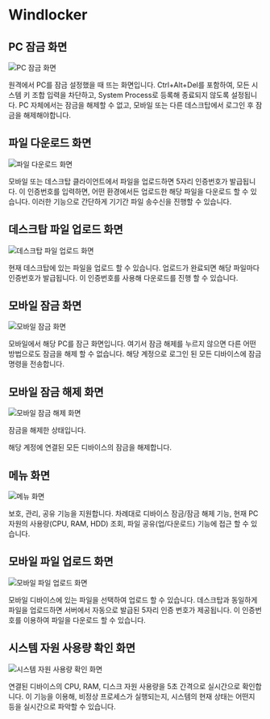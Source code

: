 # Windlocker

## PC 잠금 화면

![PC 잠금 화면](images/1)

원격에서 PC를 잠금 설정했을 때 뜨는 화면입니다. Ctrl+Alt+Del를 포함하여, 모든 시스템 키 조합 입력을 차단하고, System Process로 등록해 종료되지 않도록 설정됩니다. PC 자체에서는 잠금을 해제할 수 없고, 모바일 또는 다른 데스크탑에서 로그인 후 잠금을 해제해야합니다.

## 파일 다운로드 화면

![파일 다운로드 화면](images/2)

모바일 또는 데스크탑 클라이언트에서 파일을 업로드하면 5자리 인증번호가 발급됩니다. 이 인증번호를 입력하면, 어떤 환경에서든 업로드한 해당 파일을 다운로드 할 수 있습니다. 이러한 기능으로 간단하게 기기간 파일 송수신을 진행할 수 있습니다.

## 데스크탑 파일 업로드 화면

![데스크탑 파일 업로드 화면](images/3)

현재 데스크탑에 있는 파일을 업로드 할 수 있습니다. 업로드가 완료되면 해당 파일마다 인증번호가 발급됩니다. 이 인증번호를 사용해 다운로드를 진행 할 수 있습니다.

## 모바일 잠금 화면

![모바일 잠금 화면](images/4)

모바일에서 해당 PC를 잠근 화면입니다. 여기서 잠금 해제를 누르지 않으면 다른 어떤 방법으로도 잠금을 해제 할 수 없습니다. 해당 계정으로 로그인 된 모든 디바이스에 잠금 명령을 전송합니다.

## 모바일 잠금 해제 화면

![모바일 잠금 해제 화면](images/5)

잠금을 해제한 상태입니다.

해당 계정에 연결된 모든 디바이스의 잠금을 해제합니다.

## 메뉴 화면

![메뉴 화면](images/6)

보호, 관리, 공유 기능을 지원합니다. 차례대로 디바이스 잠금/잠금 해제 기능, 현재 PC 자원의 사용량(CPU, RAM, HDD) 조회, 파일 공유(업/다운로드) 기능에 접근 할 수 있습니다.

## 모바일 파일 업로드 화면

![모바일 파일 업로드 화면](images/7)

모바일 디바이스에 있는 파일을 선택하여 업로드 할 수 있습니다.
데스크탑과 동일하게 파일을 업로드하면 서버에서 자동으로 발급된 5자리 인증 번호가 제공됩니다. 이 인증번호를 이용하여 파일을 다운로드 할 수 있습니다.

## 시스템 자원 사용량 확인 화면

![시스템 자원 사용량 확인 화면](images/8)

연결된 디바이스의 CPU, RAM, 디스크 자원 사용량을 5초 간격으로 실시간으로 확인합니다. 이 기능을 이용해, 비정상 프로세스가 실행되는지, 시스템의 현재 상태는 어떤지 등을 실시간으로 파악할 수 있습니다.
